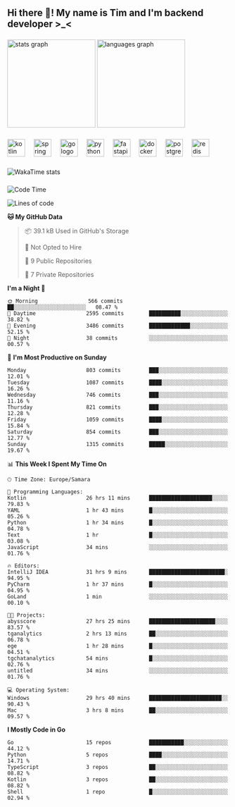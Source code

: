 <h2 align="left">Hi there 👋! My name is Tim and I'm backend developer >_<</h2>

###

<div align="left">
  <img src="https://github-readme-stats-qilm.vercel.app/api?username=intezya&hide_title=false&hide_rank=false&show_icons=true&include_all_commits=true&count_private=true&disable_animations=false&theme=omni&locale=en&hide_border=true&order=1&show=prs_merged&hide=issues" height="200" alt="stats graph"  />
  <img src="https://github-readme-stats-qilm.vercel.app/api/top-langs?username=intezya&locale=en&hide_title=false&layout=donut&langs_count=5&theme=omni&hide_border=true&order=2&exclude_repo=github-readme-stats&hide=mako" height="200" alt="languages graph"  />
</div>

###

<div align="left">
  <img src="https://img.shields.io/badge/Kotlin-7F52FF?logo=kotlin&logoColor=white&style=for-the-badge" height="40" alt="kotlin logo"  />
  <img width="12" />
  <img src="https://img.shields.io/badge/Spring-6DB33F?logo=spring&logoColor=black&style=for-the-badge" height="40" alt="spring logo"  />
  <img width="12" />
  <img src="https://img.shields.io/badge/Go-00ADD8?logo=go&logoColor=white&style=for-the-badge" height="40" alt="go logo"  />
  <img width="12" />
  <img src="https://img.shields.io/badge/Python-3776AB?logo=python&logoColor=white&style=for-the-badge" height="40" alt="python logo"  />
  <img width="12" />
  <img src="https://img.shields.io/badge/FastAPI-009688?logo=fastapi&logoColor=white&style=for-the-badge" height="40" alt="fastapi logo"  />
  <img width="12" />
  <img src="https://img.shields.io/badge/Docker-2496ED?logo=docker&logoColor=white&style=for-the-badge" height="40" alt="docker logo"  />
  <img width="12" />
  <img src="https://img.shields.io/badge/PostgreSQL-4169E1?logo=postgresql&logoColor=white&style=for-the-badge" height="40" alt="postgresql logo"  />
  <img width="12" />
  <img src="https://img.shields.io/badge/Redis-DC382D?logo=redis&logoColor=white&style=for-the-badge" height="40" alt="redis logo"  />
</div>

###

<picture>
	<source
		srcset="https://github-readme-stats-qilm.vercel.app/api/wakatime?username=intezya&theme=omni&layout=compact&hide_border=true"
		media="(prefers-color-scheme: dark)%2C (prefers-color-scheme: no-preference)"
	/>
	<img alt="WakaTime stats" src="https://github-readme-stats-qilm.vercel.app/api/wakatime?username=intezya&theme=omni&layout=compact&hide_border=true&"/>
</picture>

###

<!--START_SECTION:waka-->
![Code Time](http://img.shields.io/badge/Code%20Time-535%20hrs%2039%20mins-blue)

![Lines of code](https://img.shields.io/badge/From%20Hello%20World%20I%27ve%20Written-855.5%20thousand%20lines%20of%20code-blue)

**🐱 My GitHub Data** 

> 📦 39.1 kB Used in GitHub's Storage 
 > 
> 🚫 Not Opted to Hire
 > 
> 📜 9 Public Repositories 
 > 
> 🔑 7 Private Repositories 
 > 
**I'm a Night 🦉** 

```text
🌞 Morning                566 commits         ██░░░░░░░░░░░░░░░░░░░░░░░   08.47 % 
🌆 Daytime                2595 commits        ██████████░░░░░░░░░░░░░░░   38.82 % 
🌃 Evening                3486 commits        █████████████░░░░░░░░░░░░   52.15 % 
🌙 Night                  38 commits          ░░░░░░░░░░░░░░░░░░░░░░░░░   00.57 % 
```
📅 **I'm Most Productive on Sunday** 

```text
Monday                   803 commits         ███░░░░░░░░░░░░░░░░░░░░░░   12.01 % 
Tuesday                  1087 commits        ████░░░░░░░░░░░░░░░░░░░░░   16.26 % 
Wednesday                746 commits         ███░░░░░░░░░░░░░░░░░░░░░░   11.16 % 
Thursday                 821 commits         ███░░░░░░░░░░░░░░░░░░░░░░   12.28 % 
Friday                   1059 commits        ████░░░░░░░░░░░░░░░░░░░░░   15.84 % 
Saturday                 854 commits         ███░░░░░░░░░░░░░░░░░░░░░░   12.77 % 
Sunday                   1315 commits        █████░░░░░░░░░░░░░░░░░░░░   19.67 % 
```


📊 **This Week I Spent My Time On** 

```text
🕑︎ Time Zone: Europe/Samara

💬 Programming Languages: 
Kotlin                   26 hrs 11 mins      ████████████████████░░░░░   79.83 % 
YAML                     1 hr 43 mins        █░░░░░░░░░░░░░░░░░░░░░░░░   05.26 % 
Python                   1 hr 34 mins        █░░░░░░░░░░░░░░░░░░░░░░░░   04.78 % 
Text                     1 hr                █░░░░░░░░░░░░░░░░░░░░░░░░   03.08 % 
JavaScript               34 mins             ░░░░░░░░░░░░░░░░░░░░░░░░░   01.76 % 

🔥 Editors: 
IntelliJ IDEA            31 hrs 9 mins       ████████████████████████░   94.95 % 
PyCharm                  1 hr 37 mins        █░░░░░░░░░░░░░░░░░░░░░░░░   04.95 % 
GoLand                   1 min               ░░░░░░░░░░░░░░░░░░░░░░░░░   00.10 % 

🐱‍💻 Projects: 
abysscore                27 hrs 25 mins      █████████████████████░░░░   83.57 % 
tganalytics              2 hrs 13 mins       ██░░░░░░░░░░░░░░░░░░░░░░░   06.78 % 
ege                      1 hr 28 mins        █░░░░░░░░░░░░░░░░░░░░░░░░   04.51 % 
tgchatanalytics          54 mins             █░░░░░░░░░░░░░░░░░░░░░░░░   02.76 % 
untitled                 34 mins             ░░░░░░░░░░░░░░░░░░░░░░░░░   01.76 % 

💻 Operating System: 
Windows                  29 hrs 40 mins      ███████████████████████░░   90.43 % 
Mac                      3 hrs 8 mins        ██░░░░░░░░░░░░░░░░░░░░░░░   09.57 % 
```

**I Mostly Code in Go** 

```text
Go                       15 repos            ███████████░░░░░░░░░░░░░░   44.12 % 
Python                   5 repos             ████░░░░░░░░░░░░░░░░░░░░░   14.71 % 
TypeScript               3 repos             ██░░░░░░░░░░░░░░░░░░░░░░░   08.82 % 
Kotlin                   3 repos             ██░░░░░░░░░░░░░░░░░░░░░░░   08.82 % 
Shell                    1 repo              █░░░░░░░░░░░░░░░░░░░░░░░░   02.94 % 
```




<!--END_SECTION:waka-->
